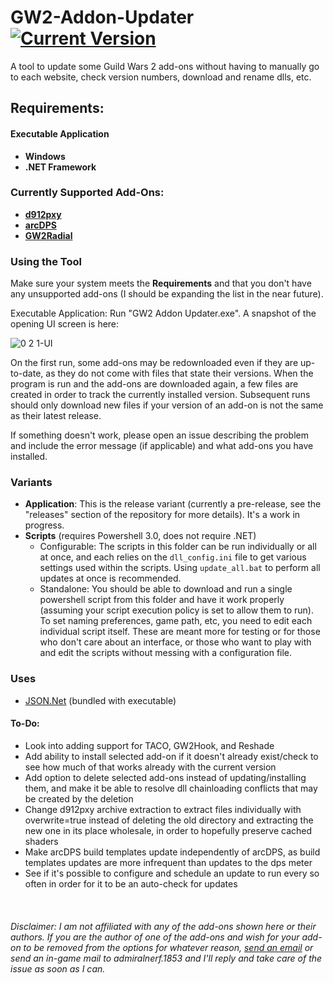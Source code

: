 # GW2-Addon-Updater [![Current Version](https://img.shields.io/badge/version-0.2.1-blue)](https://github.com/fmmmlee/GW2-Addon-Updater/releases)
A tool to update some Guild Wars 2 add-ons without having to manually go to each website, check version numbers, download and rename dlls, etc.

## Requirements:
#### Executable Application
- **Windows**
- **.NET Framework**

### Currently Supported Add-Ons:
- <a href="https://github.com/megai2/d912pxy">**d912pxy**</a>
- <a href="https://www.deltaconnected.com/arcdps/">**arcDPS**</a>
- <a href="https://github.com/Friendly0Fire/GW2Radial">**GW2Radial**</a>

### Using the Tool
Make sure your system meets the **Requirements** and that you don't have any unsupported add-ons (I should be expanding the list in the near future).

Executable Application: Run "GW2 Addon Updater.exe". A snapshot of the opening UI screen is here:

![0 2 1-UI](https://user-images.githubusercontent.com/30479162/62828601-6b8b5b80-bb9f-11e9-9ed6-aeb4a1b97fc5.jpg)

On the first run, some add-ons may be redownloaded even if they are up-to-date, as they do not come with files that state their versions. When the program is run and the add-ons are downloaded again, a few files are created in order to track the currently installed version. Subsequent runs should only download new files if your version of an add-on is not the same as their latest release.

If something doesn't work, please open an issue describing the problem and include the error message (if applicable) and what add-ons you have installed.

### Variants
- **Application**: This is the release variant (currently a pre-release, see the "releases" section of the repository for more details). It's a work in progress.
- **Scripts** (requires Powershell 3.0, does not require .NET)
  - Configurable: The scripts in this folder can be run individually or all at once, and each relies on the `dll_config.ini` file to get various settings used within the scripts. Using `update_all.bat` to perform all updates at once is recommended.
  - Standalone: You should be able to download and run a single powershell script from this folder and have it work properly (assuming your script execution policy is set to allow them to run). To set naming preferences, game path, etc, you need to edit each individual script itself. These are meant more for testing or for those who don't care about an interface, or those who want to play with and edit the scripts without messing with a configuration file.

### Uses
- <a href="https://www.newtonsoft.com/json">JSON.Net</a> (bundled with executable)

#### To-Do:
- Look into adding support for TACO, GW2Hook, and Reshade
- Add ability to install selected add-on if it doesn't already exist/check to see how much of that works already with the current version
- Add option to delete selected add-ons instead of updating/installing them, and make it be able to resolve dll chainloading conflicts that may be created by the deletion
- Change d912pxy archive extraction to extract files individually with overwrite=true instead of deleting the old directory and extracting the new one in its place wholesale, in order to hopefully preserve cached shaders
- Make arcDPS build templates update independently of arcDPS, as build templates updates are more infrequent than updates to the dps meter
- See if it's possible to configure and schedule an update to run every so often in order for it to be an auto-check for updates

&nbsp;

###### Disclaimer: I am not affiliated with any of the add-ons shown here or their authors. If you are the author of one of the add-ons and wish for your add-on to be removed from the options for whatever reason, <a href="mailto:fmmmlee@gmail.com">send an email</a> or send an in-game mail to admiralnerf.1853 and I'll reply and take care of the issue as soon as I can.
